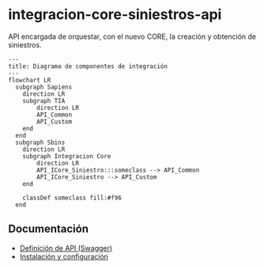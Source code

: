 # integracion-core-siniestros-api
API encargada de orquestar, con el nuevo CORE, la creación y obtención de siniestros.
```mermaid
---
title: Diagrama de componentes de integración 
---
flowchart LR
  subgraph Sapiens
    direction LR    
    subgraph TIA
        direction LR
        API_Common
        API_Custom
    end
  end
  subgraph Sbins
    direction LR
    subgraph Integracion Core
        direction LR
        API_ICore_Siniestro:::someclass --> API_Common
        API_ICore_Siniestro --> API_Custom
    end
    
    classDef someclass fill:#f96
  end
```
## Documentación
- [Definición de API (Swagger)](http://192.168.10.14/API_IntegracionCoreSiniestros/api-doc/index.html)
- [Instalación y configuración](docs/instalacion.md) 
